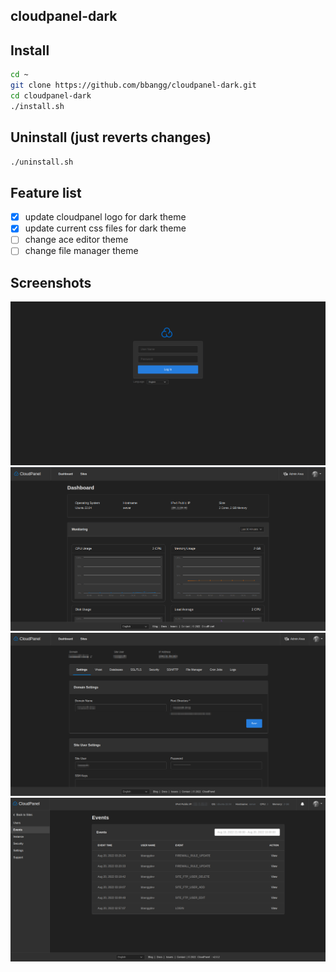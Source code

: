 ## cloudpanel-dark

## Install

```bash
cd ~
git clone https://github.com/bbangg/cloudpanel-dark.git
cd cloudpanel-dark
./install.sh
```

## Uninstall (just reverts changes)

```bash
./uninstall.sh
```

## Feature list

- [x] update cloudpanel logo for dark theme
- [x] update current css files for dark theme
- [ ] change ace editor theme
- [ ] change file manager theme

## Screenshots

![Login Screen Screenshoot](docs/login.png)
![First Screenshoot](docs/first.png)
![Second Screenshoot](docs/second.png)
![Third Screenshoot](docs/third.png)